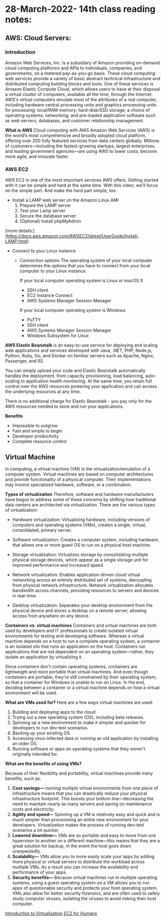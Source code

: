 # 28-March-2022- 14th class reading notes:

## AWS: Cloud Servers:

### **Introduction**

Amazon Web Services, Inc. is a subsidiary of Amazon providing on-demand cloud computing platforms and APIs to individuals, companies, and governments, on a metered pay-as-you-go basis. These cloud computing web services provide a variety of basic abstract technical infrastructure and distributed computing building blocks and tools. One of these services is Amazon Elastic Compute Cloud, which allows users to have at their disposal a virtual cluster of computers, available all the time, through the Internet. AWS's virtual computers emulate most of the attributes of a real computer, including hardware central processing units and graphics processing units for processing; local/RAM memory; hard-disk/SSD storage; a choice of operating systems; networking; and pre-loaded application software such as web servers, databases, and customer relationship management.

**What is AWS**
Cloud computing with AWS
Amazon Web Services (AWS) is the world’s most comprehensive and broadly adopted cloud platform, offering over 200 fully featured services from data centers globally. Millions of customers—including the fastest-growing startups, largest enterprises, and leading government agencies—are using AWS to lower costs, become more agile, and innovate faster.

### **AWS EC2**

AWS EC2 is one of the most important services AWS offers. Getting started with it can be simple and hard at the same time. With this video, we'll focus on the simple part. And make the hard part simple, too.

* Install a LAMP web server on the Amazon Linux AMI
  1. Prepare the LAMP server
  2. Test your Lamp server
  3. Secure the database server
  4. (Optional) Install phpMyAdmin

[more details:] (https://docs.aws.amazon.com/AWSEC2/latest/UserGuide/install-LAMP.html)

* Connect to your Linux instance
  * Connection options
    The operating system of your local computer determines the options that you have to connect from your local computer to your Linux instance.

    If your local computer operating system is Linux or macOS X
    - SSH client
    - EC2 Instance Connect
    - AWS Systems Manager Session Manager

    If your local computer operating system is Windows
    - PuTTY
    - SSH client
    - AWS Systems Manager Session Manager
    - Windows Subsystem for Linux

**AWS Elastic Beanstalk**
is an easy-to-use service for deploying and scaling web applications and services developed with Java, .NET, PHP, Node.js, Python, Ruby, Go, and Docker on familiar servers such as Apache, Nginx, Passenger, and IIS.

You can simply upload your code and Elastic Beanstalk automatically handles the deployment, from capacity provisioning, load balancing, auto-scaling to application health monitoring. At the same time, you retain full control over the AWS resources powering your application and can access the underlying resources at any time.

There is no additional charge for Elastic Beanstalk - you pay only for the AWS resources needed to store and run your applications.

**Benefits**
 - Impossible to outgrow
 - Fast and simple to begin
 - Developer productivity
 - Complete resource control


## **Virtual Machine**

In computing, a virtual machine (VM) is the virtualization/emulation of a computer system. Virtual machines are based on computer architectures and provide functionality of a physical computer. Their implementations may involve specialized hardware, software, or a combination.

**Types of virtualization**
Therefore, software and hardware manufacturers have begun to address some of these concerns by shifting how traditional data centers are architected via virtualization. There are the various types of virtualization:

- Hardware virtualization:
Virtualizing hardware, including versions of computers and operating systems (VMs), creates a single, virtual, consolidated, primary server.

- Software virtualization:
Creates a computer system, including hardware, that allows one or more guest OS to run on a physical host machine.

- Storage virtualization:
Virtualizes storage by consolidating multiple physical storage devices, which appear as a single storage unit for improved performance and increased speed.

- Network virtualization:
Enables application-driven cloud virtual networking across an entirely distributed set of systems, decoupling from physical network infrastructure. Network virtualization allocates bandwidth across channels, providing resources to servers and devices in real-time.

- Desktop virtualization:
Separates your desktop environment from the physical device and stores a desktop on a remote server, allowing access from anywhere on any device.

**Containers vs. virtual machines**
Containers and virtual machines are both used by developers and IT professionals to create isolated virtual environments for testing and developing software. Whereas a virtual machine depends on a host to run a complete operating system, a container is an isolated silo that runs an application on the host. Containers run applications that are not dependent on an operating system—rather, they isolate an application by virtualizing it.

Since containers don’t contain operating systems, containers are lightweight and more portable than virtual machines. And even though containers are portable, they’re still constrained by their operating system; so that a container for Windows is unable to run on Linux. In the end, deciding between a container or a virtual machine depends on how a virtual environment will be used.

**What are VMs used for?**
Here are a few ways virtual machines are used:

1. Building and deploying apps to the cloud.
2. Trying out a new operating system (OS), including beta releases.
3. Spinning up a new environment to make it simpler and quicker for developers to run dev-test scenarios.
4. Backing up your existing OS.
5. Accessing virus-infected data or running an old application by installing an older OS.
6. Running software or apps on operating systems that they weren't originally intended for.

**What are the benefits of using VMs?**

Because of their flexibility and portability, virtual machines provide many benefits, such as:

1. **Cost savings—**
    running multiple virtual environments from one piece of infrastructure means that you can drastically reduce your physical infrastructure footprint. This boosts your bottom line—decreasing the need to maintain nearly as many servers and saving on maintenance costs and electricity.
2. **Agility and speed—**
   Spinning up a VM is relatively easy and quick and is much simpler than provisioning an entire new environment for your developers. Virtualization makes the process of running dev-test scenarios a lot quicker.
3. **Lowered downtime—**
   VMs are so portable and easy to move from one hypervisor to another on a different machine—this means that they are a great solution for backup, in the event the host goes down unexpectedly.
4. **Scalability—**
   VMs allow you to more easily scale your apps by adding more physical or virtual servers to distribute the workload across multiple VMs. As a result you can increase the availability and performance of your apps.
5. **Security benefits—** 
   Because virtual machines run in multiple operating systems, using a guest operating system on a VM allows you to run apps of questionable security and protects your host operating system. VMs also allow for better security forensics, and are often used to safely study computer viruses, isolating the viruses to avoid risking their host computer.

[Introduction to Virtualization](https://www.youtube.com/watch?v=l0DfHUWMjsU)
[EC2 for Humans](https://www.youtube.com/watch?v=lZMkgOMYYIg)